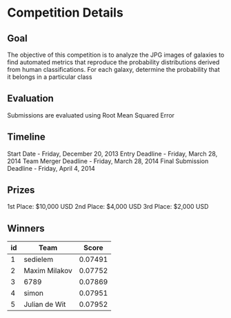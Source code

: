 # Competition Details

## Goal

The objective of this competition is to analyze the JPG images of galaxies to find automated metrics that reproduce the probability distributions derived from human classifications. For each galaxy, determine the probability that it belongs in a particular class

## Evaluation

Submissions are evaluated using Root Mean Squared Error

## Timeline

Start Date - Friday, December 20, 2013
Entry Deadline - Friday, March 28, 2014
Team Merger Deadline - Friday, March 28, 2014
Final Submission Deadline - Friday, April 4, 2014

## Prizes

1st Place: $10,000 USD
2nd Place: $4,000 USD
3rd Place: $2,000 USD

## Winners

| id  | Team          |  Score  |
| --- | ------------- | :-----: |
| 1   | sedielem      | 0.07491 |
| 2   | Maxim Milakov | 0.07752 |
| 3   | 6789          | 0.07869 |
| 4   | simon         | 0.07951 |
| 5   | Julian de Wit | 0.07952 |
